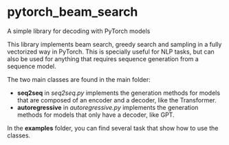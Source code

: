 # pytorch_beam_search
A simple library for decoding with PyTorch models

This library implements beam search, greedy search and sampling in a fully vectorized way in PyTorch. This is specially useful for NLP tasks, but can also be 
used for anything that requires sequence generation from a sequence model.

The two main classes are found in the main folder:
* **seq2seq** in *seq2seq.py* implements the generation methods for models that are composed of an encoder and a decoder, like the Transformer.
* **autoregressive** in *autoregressive.py* implements the generation methods for models that only have a decoder, like GPT.

In the **examples** folder, you can find several task that show how to use the classes.
